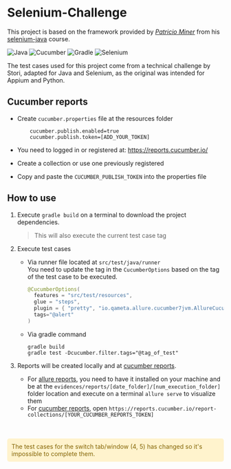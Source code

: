 # Selenium-Challenge

This project is based on the framework provided by [_Patricio Miner_](https://www.freerangetesters.com/) from his [selenium-java](https://www.udemy.com/course/selenium-con-java-y-cucumber-el-curso-definitivo/?couponCode=OF83024E) course.


![Java](https://img.shields.io/badge/java-%23ED8B00.svg?style=for-the-badge&logo=openjdk&logoColor=white)
![Cucumber](https://img.shields.io/badge/Cucumber-43B02A?style=for-the-badge&logo=cucumber&logoColor=white)
![Gradle](https://img.shields.io/badge/Gradle-02303A.svg?style=for-the-badge&logo=Gradle&logoColor=white)
![Selenium](https://img.shields.io/badge/Selenium-43B02A?style=for-the-badge&logo=Selenium&logoColor=white)


The test cases used for this project come from a technical challenge by Stori, adapted for Java and Selenium, as the original was intended for Appium and Python.

## Cucumber reports

- Create `cucumber.properties` file at the resources folder
    ```
        cucumber.publish.enabled=true
        cucumber.publish.token=[ADD_YOUR_TOKEN]
    ```
- You need to logged in or registered at: https://reports.cucumber.io/
- Create a collection or use one previously registered

- Copy and paste the `CUCUMBER_PUBLISH_TOKEN` into the properties file

## How to use

1. Execute `gradle build` on a terminal to download the project dependencies.
    > This will also execute the current test case tag

2. Execute test cases
    * Via runner file located at `src/test/java/runner`
      <br> You need to update the tag in the `CucumberOptions` based on the tag of the test case to be executed.
      ```java
      @CucumberOptions(
        features = "src/test/resources", 
        glue = "steps",
        plugin = { "pretty", "io.qameta.allure.cucumber7jvm.AllureCucumber7Jvm" },
        tags="@alert"
      )
      ```
    * Via gradle command
        ```
        gradle build
        gradle test -Dcucumber.filter.tags="@tag_of_test"

        ```
3. Reports will be created locally and at [cucumber reports](https://reports.cucumber.io/).
    - For [allure reports](https://allurereport.org/docs/install/), you need to have it installed on your machine and be at the `evidences/reports/[date_folder]/[num_execution_folder]` folder location and execute on a terminal `allure serve` to visualize them
    - For [cucumber reports](#cucumber-reports), open `https://reports.cucumber.io/report-collections/[YOUR_CUCUMBER_REPORTS_TOKEN]`

<br>
<br>

<div style="color:#856404; background-color: #fff3cd; padding: 10px; border-radius: 5px;">
    The test cases for the switch tab/window (4, 5) has changed so it's impossible to complete them.
</div>


